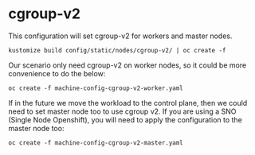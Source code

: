 # cgroup-v2

This configuration will set cgroup-v2 for workers and master nodes.

```shell
kustomize build config/static/nodes/cgroup-v2/ | oc create -f
```

Our scenario only need cgroup-v2 on worker nodes, so it could be more
convenience to do the below:

```shell
oc create -f machine-config-cgroup-v2-worker.yaml
```

If in the future we move the workload to the control plane, then we
could need to set master node too to use cgroup v2. If you are using a
SNO (Single Node Openshift), you will need to apply the configuration to
the master node too:

```shell
oc create -f machine-config-cgroup-v2-master.yaml
```

